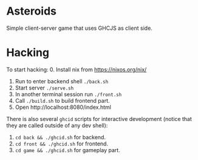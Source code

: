 # Asteroids

Simple client-server game that uses GHCJS as client side.

# Hacking

To start hacking:
0. Install nix from https://nixos.org/nix/
1. Run to enter backend shell `./back.sh`
2. Start server `./serve.sh`
3. In another terminal session run `./front.sh`
4. Call `./build.sh` to build frontend part.
5. Open http://localhost:8080/index.html

There is also several `ghcid` scripts for interactive development (notice that they are called outside of any dev shell):
1. `cd back && ./ghcid.sh` for backend.
2. `cd front && ./ghcid.sh` for frontend.
3. `cd game && ./ghcid.sh` for gameplay part.
